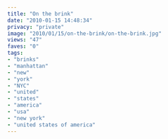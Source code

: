 ```yaml
---
title: "On the brink"
date: "2010-01-15 14:48:34"
privacy: "private"
image: "2010/01/15/on-the-brink/on-the-brink.jpg"
views: "47"
faves: "0"
tags:
- "brinks"
- "manhattan"
- "new"
- "york"
- "NYC"
- "united"
- "states"
- "america"
- "usa"
- "new york"
- "united states of america"
---
```

<a href="http://www.phillprice.com/2010/01/15/on-the-brink" rel="nofollow"></a>
